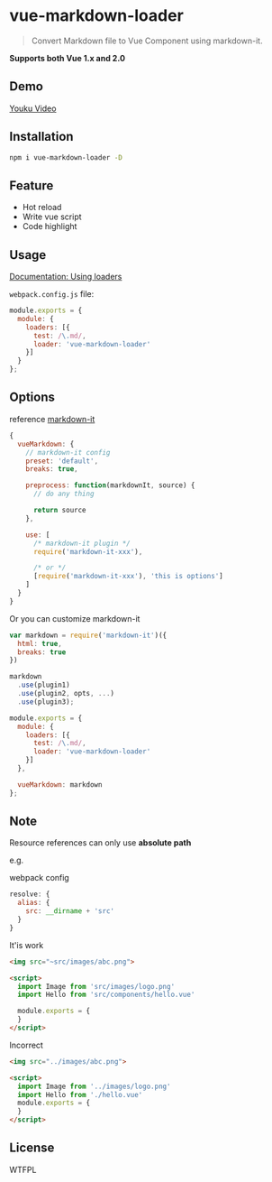 # vue-markdown-loader

> Convert Markdown file to Vue Component using markdown-it.

**Supports both Vue 1.x and 2.0**

## Demo

[Youku Video](http://v.youku.com/v_show/id_XMTU5NTU1OTEzNg==.html)

## Installation

```bash
npm i vue-markdown-loader -D
```

## Feature
- Hot reload
- Write vue script
- Code highlight


## Usage
[Documentation: Using loaders](http://webpack.github.io/docs/using-loaders.html)

`webpack.config.js` file:

```javascript
module.exports = {
  module: {
    loaders: [{
      test: /\.md/,
      loader: 'vue-markdown-loader'
    }]
  }
};
```

## Options

reference [markdown-it](https://github.com/markdown-it/markdown-it#init-with-presets-and-options)
```javascript
{
  vueMarkdown: {
    // markdown-it config
    preset: 'default',
    breaks: true,

    preprocess: function(markdownIt, source) {
      // do any thing

      return source
    },

    use: [
      /* markdown-it plugin */
      require('markdown-it-xxx'),

      /* or */
      [require('markdown-it-xxx'), 'this is options']
    ]
  }
}
```

Or you can customize markdown-it
```javascript
var markdown = require('markdown-it')({
  html: true,
  breaks: true
})

markdown
  .use(plugin1)
  .use(plugin2, opts, ...)
  .use(plugin3);

module.exports = {
  module: {
    loaders: [{
      test: /\.md/,
      loader: 'vue-markdown-loader'
    }]
  },

  vueMarkdown: markdown
};
```

## Note
Resource references can only use **absolute path**

e.g.

webpack config
```javascript
resolve: {
  alias: {
    src: __dirname + 'src'
  }
}
```

It'is work
```markdown
<img src="~src/images/abc.png">

<script>
  import Image from 'src/images/logo.png'
  import Hello from 'src/components/hello.vue'

  module.exports = {
  }
</script>
```

Incorrect

```markdown
<img src="../images/abc.png">

<script>
  import Image from '../images/logo.png'
  import Hello from './hello.vue'
  module.exports = {
  }
</script>
```


## License
WTFPL

